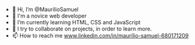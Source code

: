 - 👋 Hi, I’m @MaurilioSamuel
- 👀 I'm a novice web developer
- 🌱 I’m currently learning HTML, CSS and JavaScript
- 💞️ I try to collaborate on projects, in order to learn more.
- 📫 How to reach me www.linkedin.com/in/maurílio-samuel-680171209


<!---
MaurilioSamuel/MaurilioSamuel is a ✨ special ✨ repository because its `README.md` (this file) appears on your GitHub profile.
You can click the Preview link to take a look at your changes.
--->
